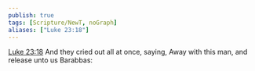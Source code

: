 ```yaml
---
publish: true
tags: [Scripture/NewT, noGraph]
aliases: ["Luke 23:18"]
---
```

[Luke 23:18](https://churchofjesuschrist.org/study/scriptures/nt/luke/23?lang=eng&id=p18#p18) And they cried out all at once, saying, Away with this man, and release unto us Barabbas:
